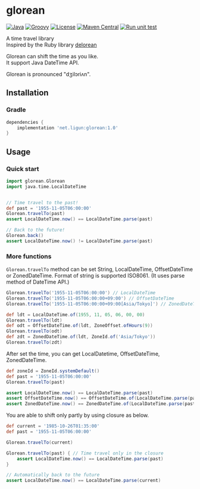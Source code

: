 # glorean

[![Java](https://img.shields.io/badge/Java-8+-4c7e9f.svg)](https://www.oracle.com/technetwork/java/javase/downloads)
[![Groovy](https://img.shields.io/badge/Groovy-3.0+-4c7e9f.svg)](https://groovy.apache.org/download.html)
[![License](https://img.shields.io/badge/License-Apache%202.0-blue.svg)](https://opensource.org/licenses/Apache-2.0)
[![Maven Central](https://maven-badges.herokuapp.com/maven-central/net.ligun/glorean/badge.svg)](https://maven-badges.herokuapp.com/maven-central/net.ligun/glorean)
[![Run unit test](https://github.com/ligun/glorean/actions/workflows/test.yaml/badge.svg)](https://github.com/ligun/glorean/actions/workflows/test.yaml)

A time travel library  
Inspired by the Ruby library [delorean](https://github.com/bebanjo/delorean)

Glorean can shift the time as you like.  
It support Java DateTime API.

Glorean is pronounced "dʒilɔriʌn".

## Installation
### Gradle

```groovy
dependencies {
    implementation 'net.ligun:glorean:1.0'
}
```

## Usage

### Quick start

```groovy
import glorean.Glorean
import java.time.LocalDateTime


// Time travel to the past!
def past = '1955-11-05T06:00:00'
Glorean.travelTo(past)
assert LocalDateTime.now() == LocalDateTime.parse(past)

// Back to the future!
Glorean.back()
assert LocalDateTime.now() != LocalDateTime.parse(past)
```

### More functions

`Glorean.travelTo` method can be set String, LocalDateTime, OffsetDateTime or ZonedDateTime.
Format of string is supported ISO8061. (It uses parse method of DateTime API.)

```groovy
Glorean.travelTo('1955-11-05T06:00:00') // LocalDateTime
Glorean.travelTo('1955-11-05T06:00:00+09:00') // OffsetDateTime
Glorean.travelTo('1955-11-05T06:00:00+09:00[Asia/Tokyo]') // ZonedDateTime

def ldt = LocalDateTime.of(1955, 11, 05, 06, 00, 00)
Glorean.travelTo(ldt)
def odt = OffsetDateTime.of(ldt, ZoneOffset.ofHours(9))
Glorean.travelTo(odt)
def zdt = ZonedDateTime.of(ldt, ZoneId.of('Asia/Tokyo'))
Glorean.travelTo(zdt)
```

After set the time, you can get LocalDatetime, OffsetDateTime, ZonedDateTime.

```groovy
def zoneId = ZoneId.systemDefault()
def past = '1955-11-05T06:00:00'
Glorean.travelTo(past)

assert LocalDateTime.now() == LocalDateTime.parse(past)
assert OffsetDateTime.now() == OffsetDateTime.of(LocalDateTime.parse(past), zoneId.offset)
assert ZonedDateTime.now() == ZonedDateTime.of(LocalDateTime.parse(past), zoneId)
```

You are able to shift only partly by using closure as below.

```groovy
def current = '1985-10-26T01:35:00'
def past = '1955-11-05T06:00:00'

Glorean.travelTo(current)

Glorean.travelTo(past) { // Time travel only in the closure
    assert LocalDateTime.now() == LocalDateTime.parse(past)
}

// Automatically back to the future
assert LocalDateTime.now() == LocalDateTime.parse(current)
```